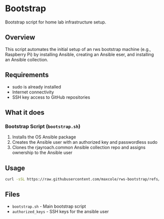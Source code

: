# Bootstrap

Bootstrap script for home lab infrastructure setup.

## Overview

This script automates the initial setup of an rws bootstrap machine (e.g., Raspberry Pi) by installing Ansible, creating an Ansible eser, and installing an Ansible collection.

## Requirements

- sudo is already installed
- Internet connectivity
- SSH key access to GitHub repositories

## What it does

### Bootstrap Script (`bootstrap.sh`)

1. Installs the OS Ansible package
2. Creates the Ansible user with an authorized key and passwordless sudo
3. Clones the rjayroach.common Ansible collection repo and assigns ownership to the Ansible user

## Usage

```bash
curl -sSL https://raw.githubusercontent.com/maxcole/rws-bootstrap/refs/heads/main/bootstrap.sh | bash -s -- -s
```

## Files

- `bootstrap.sh` - Main bootstrap script
- `authorized_keys` - SSH keys for the ansible user
